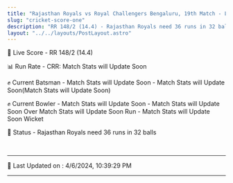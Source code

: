 ```yaml
---
title: "Rajasthan Royals vs Royal Challengers Bengaluru, 19th Match - Live Cricket Score"
slug: "cricket-score-one"
description: "RR 148/2 (14.4) - Rajasthan Royals need 36 runs in 32 balls."
layout: "../../layouts/PostLayout.astro"
---
```


🔴 Live Score - RR 148/2 (14.4)  

📊 Run Rate - CRR: Match Stats will Update Soon  

✊ Current Batsman - Match Stats will Update Soon - Match Stats will Update Soon(Match Stats will Update Soon)  

✊ Current Bowler - Match Stats will Update Soon - Match Stats will Update Soon Over Match Stats will Update Soon Run - Match Stats will Update Soon Wicket  

📑 Status - Rajasthan Royals need 36 runs in 32 balls

<br />

***

📝 Last Updated on : 4/6/2024, 10:39:29 PM

***

